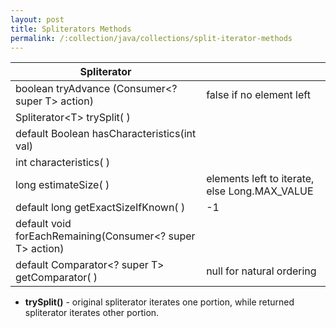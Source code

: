 ```yaml
---
layout: post
title: Spliterators Methods
permalink: /:collection/java/collections/split-iterator-methods
---
```


|Spliterator||
|---|---
|boolean tryAdvance (Consumer<? super T> action)|false if no element left	|
|Spliterator\<T> trySplit( )|
|default Boolean hasCharacteristics(int val)|
|int characteristics( )|
|long estimateSize( )|elements left to iterate, else Long.MAX_VALUE
|default long getExactSizeIfKnown( ) |-1
|default void forEachRemaining(Consumer<? super T> action)	|
|default Comparator<? super T> getComparator( )	|null for natural ordering	

* **trySplit()** - original spliterator iterates one portion, while returned spliterator iterates other portion.